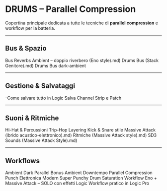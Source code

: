 
# DRUMS – Parallel Compression

Copertina principale dedicata a tutte le tecniche di **parallel compression** e workflow per la batteria.

---
## Bus & Spazio
Bus Reverbs Ambient – doppio riverbero (Eno style).md)
Drums Bus (Stack Genitore).md)
Drums Bus dark-ambient

---
## Gestione & Salvataggi
-Come salvare tutto in Logic
Salva Channel Strip e Patch

---
 
## Suoni & Ritmiche
Hi-Hat & Percussioni Trip-Hop
Layering Kick & Snare stile Massive Attack (ibrido acustico-elettronico).md)
Ritmiche (Massive Attack style).md)
SD3 Sounds (Massive Attack Style).md)

---
## Workflows
Ambient Dark Parallel
Bonus Ambient Downtempo
Parallel Compression
Punch Elettronica Modern
Super Punchy Drum Saturation
Workflow Eno + Massive Attack – SOLO con effetti Logic
Workflow pratico in Logic Pro

